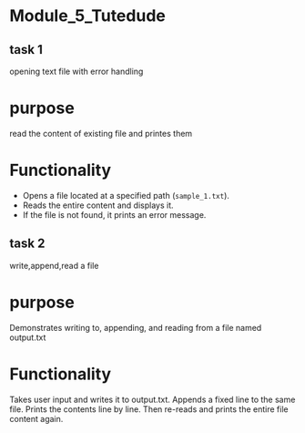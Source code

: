# Module_5_Tutedude
## task 1
opening text file with error handling 
# purpose
read the content of existing file and printes them 
# Functionality
- Opens a file located at a specified path (`sample_1.txt`).
- Reads the entire content and displays it.
- If the file is not found, it prints an error message.

## task 2
write,append,read a file 
# purpose
Demonstrates writing to, appending, and reading from a file named output.txt
# Functionality
Takes user input and writes it to output.txt.
Appends a fixed line to the same file.
Prints the contents line by line.
Then re-reads and prints the entire file content again.
